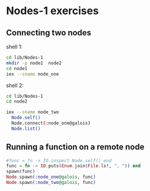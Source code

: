 # Nodes-1 exercises

## Connecting two nodes

shell 1:

```bash
cd lib/Nodes-1
mkdir -p node1  node2
cd node1
iex --sname node_one
```

shell 2:

```bash
cd lib/Nodes-1
cd node2

iex --sname node_two
  Node.self()
  Node.connect(:node_one@galois)
  Node.list()
```

## Running a function on a remote node

```elixir
#func = fn -> IO.inspect Node.self() end
func = fn -> IO.puts(Enum.join(File.ls!, ", ")) end
spawn(func)
Node.spawn(:node_one@galois, func)
Node.spawn(:node_two@galois, func)
```
